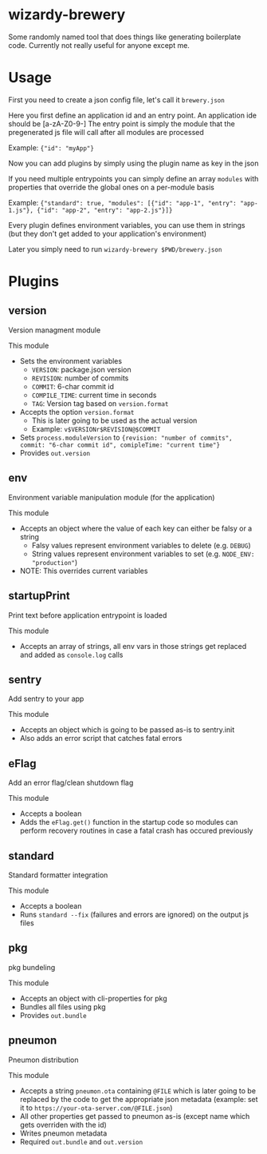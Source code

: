 # wizardy-brewery

Some randomly named tool that does things like generating boilerplate code. Currently not really useful for anyone except me.

# Usage

First you need to create a json config file, let's call it `brewery.json`

Here you first define an application id and an entry point.
An application ide should be [a-zA-Z0-9-]
The entry point is simply the module that the pregenerated js file will call after all modules are processed

Example: `{"id": "myApp"}`

Now you can add plugins by simply using the plugin name as key in the json

If you need multiple entrypoints you can simply define an array `modules` with properties that override the global ones on a per-module basis

Example: `{"standard": true, "modules": [{"id": "app-1", "entry": "app-1.js"}, {"id": "app-2", "entry": "app-2.js"}]}`

Every plugin defines environment variables, you can use them in strings (but they don't get added to your application's environment)

Later you simply need to run `wizardy-brewery $PWD/brewery.json`

# Plugins

## version

Version managment module

This module
- Sets the environment variables
  - `VERSION`: package.json version
  - `REVISION`: number of commits
  - `COMMIT`: 6-char commit id
  - `COMPILE_TIME`: current time in seconds
  - `TAG`: Version tag based on `version.format`
- Accepts the option `version.format`
  - This is later going to be used as the actual version
  - Example: `v$VERSIONr$REVISION@$COMMIT`
- Sets `process.moduleVersion` to `{revision: "number of commits", commit: "6-char commit id", comipleTime: "current time"}`
- Provides `out.version`

## env

Environment variable manipulation module (for the application)

This module
- Accepts an object where the value of each key can either be falsy or a string
  - Falsy values represent environment variables to delete (e.g. `DEBUG`)
  - String values represent environment variables to set (e.g. `NODE_ENV: "production"`)
- NOTE: This overrides current variables

## startupPrint

Print text before application entrypoint is loaded

This module
- Accepts an array of strings, all env vars in those strings get replaced and added as `console.log` calls

## sentry

Add sentry to your app

This module
- Accepts an object which is going to be passed as-is to sentry.init
- Also adds an error script that catches fatal errors

## eFlag

Add an error flag/clean shutdown flag

This module
- Accepts a boolean
- Adds the `eFlag.get()` function in the startup code so modules can perform recovery routines in case a fatal crash has occured previously

## standard

Standard formatter integration

This module
- Accepts a boolean
- Runs `standard --fix` (failures and errors are ignored) on the output js files

## pkg

pkg bundeling

This module
- Accepts an object with cli-properties for pkg
- Bundles all files using pkg
- Provides `out.bundle`

## pneumon

Pneumon distribution

This module
- Accepts a string `pneumon.ota` containing `@FILE` which is later going to be replaced by the code to get the appropriate json metadata (example: set it to `https://your-ota-server.com/@FILE.json`)
- All other properties get passed to pneumon as-is (except name which gets overriden with the id)
- Writes pneumon metadata
- Required `out.bundle` and `out.version`
